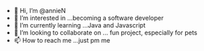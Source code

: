 - 👋 Hi, I’m @annieN
- 👀 I’m interested in ...becoming a software developer
- 🌱 I’m currently learning ...Java and Javascript
- 💞️ I’m looking to collaborate on ... fun project, especially for pets
- 📫 How to reach me ...just pm me

<!---
annielisenguyen/annielisenguyen is a ✨ special ✨ repository because its `README.md` (this file) appears on your GitHub profile.
You can click the Preview link to take a look at your changes.
--->
